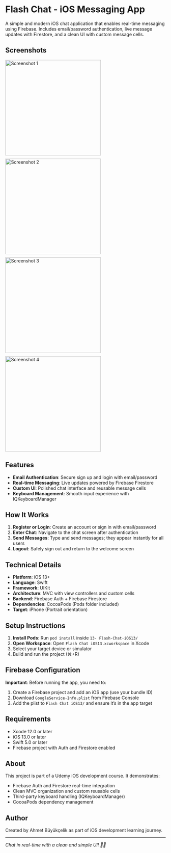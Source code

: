 # Flash Chat - iOS Messaging App

A simple and modern iOS chat application that enables real-time messaging using Firebase. Includes email/password authentication, live message updates with Firestore, and a clean UI with custom message cells.

## Screenshots

<div style="display: flex; gap: 10px; flex-wrap: wrap;">
  <img src="./Screenshot1.png" width="300" alt="Screenshot 1">
  <img src="./Screenshot2.png" width="300" alt="Screenshot 2">
  <img src="./Screenshot3.png" width="300" alt="Screenshot 3">
  <img src="./Screenshot4.png" width="300" alt="Screenshot 4">
</div>

## Features

- **Email Authentication**: Secure sign up and login with email/password
- **Real-time Messaging**: Live updates powered by Firebase Firestore
- **Custom UI**: Polished chat interface and reusable message cells
- **Keyboard Management**: Smooth input experience with IQKeyboardManager

## How It Works

1. **Register or Login**: Create an account or sign in with email/password
2. **Enter Chat**: Navigate to the chat screen after authentication
3. **Send Messages**: Type and send messages; they appear instantly for all users
4. **Logout**: Safely sign out and return to the welcome screen

## Technical Details

- **Platform**: iOS 13+
- **Language**: Swift
- **Framework**: UIKit
- **Architecture**: MVC with view controllers and custom cells
- **Backend**: Firebase Auth + Firebase Firestore
- **Dependencies**: CocoaPods (Pods folder included)
- **Target**: iPhone (Portrait orientation)

## Setup Instructions

1. **Install Pods**: Run `pod install` inside `13- Flash-Chat-iOS13/`
2. **Open Workspace**: Open `Flash Chat iOS13.xcworkspace` in Xcode
3. Select your target device or simulator
4. Build and run the project (⌘+R)

## Firebase Configuration

**Important**: Before running the app, you need to:
1. Create a Firebase project and add an iOS app (use your bundle ID)
2. Download `GoogleService-Info.plist` from Firebase Console
3. Add the plist to `Flash Chat iOS13/` and ensure it’s in the app target

## Requirements

- Xcode 12.0 or later
- iOS 13.0 or later
- Swift 5.0 or later
- Firebase project with Auth and Firestore enabled

## About

This project is part of a Udemy iOS development course. It demonstrates:
- Firebase Auth and Firestore real-time integration
- Clean MVC organization and custom reusable cells
- Third-party keyboard handling (IQKeyboardManager)
- CocoaPods dependency management

## Author

Created by Ahmet Büyükçelik as part of iOS development learning journey.

---

*Chat in real-time with a clean and simple UI! 💬✨*
